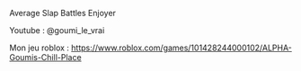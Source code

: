 Average Slap Battles Enjoyer

Youtube : @goumi_le_vrai

Mon jeu roblox :
https://www.roblox.com/games/101428244000102/ALPHA-Goumis-Chill-Place
